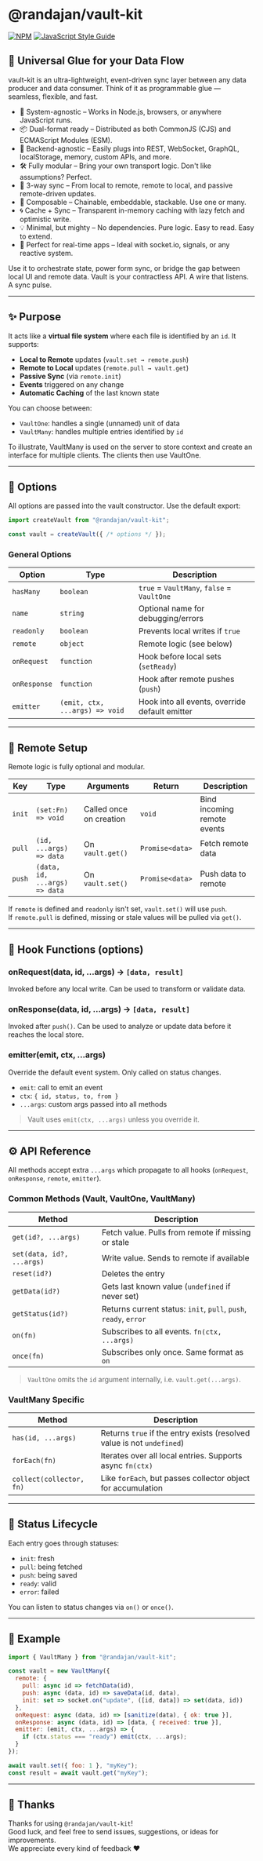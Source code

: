 
# @randajan/vault-kit

[![NPM](https://img.shields.io/npm/v/@randajan/vault-kit.svg)](https://www.npmjs.com/package/@randajan/vault-kit) [![JavaScript Style Guide](https://img.shields.io/badge/code_style-standard-brightgreen.svg)](https://standardjs.com)


## 🧬 Universal Glue for your Data Flow
vault-kit is an ultra-lightweight, event-driven sync layer between any data producer and data consumer.
Think of it as programmable glue — seamless, flexible, and fast.

- 🧠 System-agnostic – Works in Node.js, browsers, or anywhere JavaScript runs.
- 📦 Dual-format ready – Distributed as both CommonJS (CJS) and ECMAScript Modules (ESM).
- 🔌 Backend-agnostic – Easily plugs into REST, WebSocket, GraphQL, localStorage, memory, custom APIs, and more.
- 🛠️ Fully modular – Bring your own transport logic. Don't like assumptions? Perfect.
- 🔁 3-way sync – From local to remote, remote to local, and passive remote-driven updates.
- 🧩 Composable – Chainable, embeddable, stackable. Use one or many.
- 🌀 Cache + Sync – Transparent in-memory caching with lazy fetch and optimistic write.
- 💡 Minimal, but mighty – No dependencies. Pure logic. Easy to read. Easy to extend.
- 🚀 Perfect for real-time apps – Ideal with socket.io, signals, or any reactive system.

Use it to orchestrate state, power form sync, or bridge the gap between local UI and remote data.
Vault is your contractless API. A wire that listens. A sync pulse.

---

## ✨ Purpose

It acts like a **virtual file system** where each file is identified by an `id`. It supports:

- **Local to Remote** updates (`vault.set → remote.push`)
- **Remote to Local** updates (`remote.pull → vault.get`)
- **Passive Sync** (via `remote.init`)
- **Events** triggered on any change
- **Automatic Caching** of the last known state

You can choose between:

- `VaultOne`: handles a single (unnamed) unit of data
- `VaultMany`: handles multiple entries identified by `id`

To illustrate, VaultMany is used on the server to store context and create an interface for multiple clients. The clients then use VaultOne.

---

## 🧩 Options

All options are passed into the vault constructor. Use the default export:

```js
import createVault from "@randajan/vault-kit";

const vault = createVault({ /* options */ });
```

### General Options

| Option        | Type                      | Description |
|---------------|---------------------------|-------------|
| `hasMany`     | `boolean`                 | `true` = `VaultMany`, `false` = `VaultOne` |
| `name`        | `string`                  | Optional name for debugging/errors |
| `readonly`    | `boolean`                 | Prevents local writes if `true` |
| `remote`      | `object`                  | Remote logic (see below) |
| `onRequest`   | `function`                | Hook before local sets (`setReady`) |
| `onResponse`  | `function`                | Hook after remote pushes (`push`) |
| `emitter`     | `(emit, ctx, ...args) => void` | Hook into all events, override default emitter |

---

## 🔌 Remote Setup

Remote logic is fully optional and modular.

| Key       | Type                        | Arguments                            | Return                     | Description |
|-----------|-----------------------------|--------------------------------------|----------------------------|-------------|
| `init`    | `(set:Fn) => void`          | Called once on creation             | `void`                     | Bind incoming remote events |
| `pull`    | `(id, ...args) => data`     | On `vault.get()`                     | `Promise<data>`            | Fetch remote data |
| `push`    | `(data, id, ...args) => data` | On `vault.set()`                    | `Promise<data>`            | Push data to remote |

If `remote` is defined and `readonly` isn't set, `vault.set()` will use `push`.  
If `remote.pull` is defined, missing or stale values will be pulled via `get()`.

---

## 🧠 Hook Functions (options)

### onRequest(data, id, ...args) → `[data, result]`

Invoked before any local write. Can be used to transform or validate data.

### onResponse(data, id, ...args) → `[data, result]`

Invoked after `push()`. Can be used to analyze or update data before it reaches the local store.

### emitter(emit, ctx, ...args)

Override the default event system. Only called on status changes.

- `emit`: call to emit an event
- `ctx`: `{ id, status, to, from }`
- `...args`: custom args passed into all methods

> Vault uses `emit(ctx, ...args)` unless you override it.

---

## ⚙️ API Reference

All methods accept extra `...args` which propagate to all hooks (`onRequest`, `onResponse`, `remote`, `emitter`).

### Common Methods (Vault, VaultOne, VaultMany)

| Method       | Description |
|--------------|-------------|
| `get(id?, ...args)`     | Fetch value. Pulls from remote if missing or stale |
| `set(data, id?, ...args)` | Write value. Sends to remote if available |
| `reset(id?)`            | Deletes the entry |
| `getData(id?)`          | Gets last known value (`undefined` if never set) |
| `getStatus(id?)`        | Returns current status: `init`, `pull`, `push`, `ready`, `error` |
| `on(fn)`                | Subscribes to all events. `fn(ctx, ...args)` |
| `once(fn)`              | Subscribes only once. Same format as `on` |

> `VaultOne` omits the `id` argument internally, i.e. `vault.get(...args)`.

### VaultMany Specific

| Method          | Description |
|-----------------|-------------|
| `has(id, ...args)` | Returns `true` if the entry exists (resolved value is not `undefined`) |
| `forEach(fn)`   | Iterates over all local entries. Supports async `fn(ctx)` |
| `collect(collector, fn)` | Like `forEach`, but passes collector object for accumulation |

---

## 🔄 Status Lifecycle

Each entry goes through statuses:

- `init`: fresh
- `pull`: being fetched
- `push`: being saved
- `ready`: valid
- `error`: failed

You can listen to status changes via `on()` or `once()`.

---

## 🧪 Example

```js
import { VaultMany } from "@randajan/vault-kit";

const vault = new VaultMany({
  remote: {
    pull: async id => fetchData(id),
    push: async (data, id) => saveData(id, data),
    init: set => socket.on("update", ([id, data]) => set(data, id))
  },
  onRequest: async (data, id) => [sanitize(data), { ok: true }],
  onResponse: async (data, id) => [data, { received: true }],
  emitter: (emit, ctx, ...args) => {
    if (ctx.status === "ready") emit(ctx, ...args);
  }
});

await vault.set({ foo: 1 }, "myKey");
const result = await vault.get("myKey");
```

---

## 🙏 Thanks

Thanks for using `@randajan/vault-kit`!  
Good luck, and feel free to send issues, suggestions, or ideas for improvements.  
We appreciate every kind of feedback ❤️
